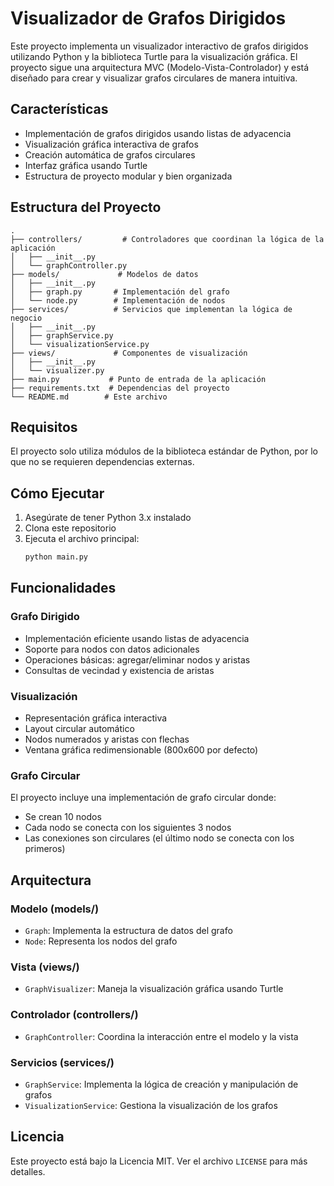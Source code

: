 # Visualizador de Grafos Dirigidos

Este proyecto implementa un visualizador interactivo de grafos dirigidos utilizando Python y la biblioteca Turtle para la visualización gráfica. El proyecto sigue una arquitectura MVC (Modelo-Vista-Controlador) y está diseñado para crear y visualizar grafos circulares de manera intuitiva.

## Características

- Implementación de grafos dirigidos usando listas de adyacencia
- Visualización gráfica interactiva de grafos
- Creación automática de grafos circulares
- Interfaz gráfica usando Turtle
- Estructura de proyecto modular y bien organizada

## Estructura del Proyecto

```
.
├── controllers/         # Controladores que coordinan la lógica de la aplicación
│   ├── __init__.py
│   └── graphController.py
├── models/             # Modelos de datos
│   ├── __init__.py
│   ├── graph.py       # Implementación del grafo
│   └── node.py        # Implementación de nodos
├── services/          # Servicios que implementan la lógica de negocio
│   ├── __init__.py
│   ├── graphService.py
│   └── visualizationService.py
├── views/             # Componentes de visualización
│   ├── __init__.py
│   └── visualizer.py
├── main.py           # Punto de entrada de la aplicación
├── requirements.txt  # Dependencias del proyecto
└── README.md        # Este archivo
```

## Requisitos

El proyecto solo utiliza módulos de la biblioteca estándar de Python, por lo que no se requieren dependencias externas.

## Cómo Ejecutar

1. Asegúrate de tener Python 3.x instalado
2. Clona este repositorio
3. Ejecuta el archivo principal:
   ```bash
   python main.py
   ```

## Funcionalidades

### Grafo Dirigido
- Implementación eficiente usando listas de adyacencia
- Soporte para nodos con datos adicionales
- Operaciones básicas: agregar/eliminar nodos y aristas
- Consultas de vecindad y existencia de aristas

### Visualización
- Representación gráfica interactiva
- Layout circular automático
- Nodos numerados y aristas con flechas
- Ventana gráfica redimensionable (800x600 por defecto)

### Grafo Circular
El proyecto incluye una implementación de grafo circular donde:
- Se crean 10 nodos
- Cada nodo se conecta con los siguientes 3 nodos
- Las conexiones son circulares (el último nodo se conecta con los primeros)

## Arquitectura

### Modelo (models/)
- `Graph`: Implementa la estructura de datos del grafo
- `Node`: Representa los nodos del grafo

### Vista (views/)
- `GraphVisualizer`: Maneja la visualización gráfica usando Turtle

### Controlador (controllers/)
- `GraphController`: Coordina la interacción entre el modelo y la vista

### Servicios (services/)
- `GraphService`: Implementa la lógica de creación y manipulación de grafos
- `VisualizationService`: Gestiona la visualización de los grafos


## Licencia

Este proyecto está bajo la Licencia MIT. Ver el archivo `LICENSE` para más detalles. 